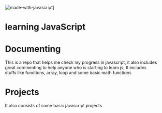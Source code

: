 ![made-with-javascript](https://img.shields.io/badge/Made%20with-JavaScript-1f425f.svg)]
# learning JavaScript
# Documenting
 This is a repo that helps me check my progress in javascript, it also includes great commenting to help anyone who is starting to learn js, It includes stuffs like functions, array, loop and some basic math functions
# Projects
 It also consists of some basic javascript projects

